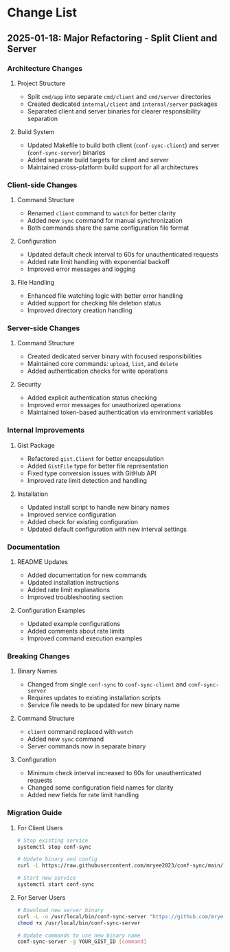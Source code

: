 # Change List

## 2025-01-18: Major Refactoring - Split Client and Server

### Architecture Changes

1. Project Structure
   - Split `cmd/app` into separate `cmd/client` and `cmd/server` directories
   - Created dedicated `internal/client` and `internal/server` packages
   - Separated client and server binaries for clearer responsibility separation

2. Build System
   - Updated Makefile to build both client (`conf-sync-client`) and server (`conf-sync-server`) binaries
   - Added separate build targets for client and server
   - Maintained cross-platform build support for all architectures

### Client-side Changes

1. Command Structure
   - Renamed `client` command to `watch` for better clarity
   - Added new `sync` command for manual synchronization
   - Both commands share the same configuration file format

2. Configuration
   - Updated default check interval to 60s for unauthenticated requests
   - Added rate limit handling with exponential backoff
   - Improved error messages and logging

3. File Handling
   - Enhanced file watching logic with better error handling
   - Added support for checking file deletion status
   - Improved directory creation handling

### Server-side Changes

1. Command Structure
   - Created dedicated server binary with focused responsibilities
   - Maintained core commands: `upload`, `list`, and `delete`
   - Added authentication checks for write operations

2. Security
   - Added explicit authentication status checking
   - Improved error messages for unauthorized operations
   - Maintained token-based authentication via environment variables

### Internal Improvements

1. Gist Package
   - Refactored `gist.Client` for better encapsulation
   - Added `GistFile` type for better file representation
   - Fixed type conversion issues with GitHub API
   - Improved rate limit detection and handling

2. Installation
   - Updated install script to handle new binary names
   - Improved service configuration
   - Added check for existing configuration
   - Updated default configuration with new interval settings

### Documentation

1. README Updates
   - Added documentation for new commands
   - Updated installation instructions
   - Added rate limit explanations
   - Improved troubleshooting section

2. Configuration Examples
   - Updated example configurations
   - Added comments about rate limits
   - Improved command execution examples

### Breaking Changes

1. Binary Names
   - Changed from single `conf-sync` to `conf-sync-client` and `conf-sync-server`
   - Requires updates to existing installation scripts
   - Service file needs to be updated for new binary name

2. Command Structure
   - `client` command replaced with `watch`
   - Added new `sync` command
   - Server commands now in separate binary

3. Configuration
   - Minimum check interval increased to 60s for unauthenticated requests
   - Changed some configuration field names for clarity
   - Added new fields for rate limit handling

### Migration Guide

1. For Client Users
   ```bash
   # Stop existing service
   systemctl stop conf-sync

   # Update binary and config
   curl -L https://raw.githubusercontent.com/mryee2023/conf-sync/main/scripts/install.sh | sudo bash

   # Start new service
   systemctl start conf-sync
   ```

2. For Server Users
   ```bash
   # Download new server binary
   curl -L -o /usr/local/bin/conf-sync-server "https://github.com/mryee2023/conf-sync/releases/latest/download/conf-sync-server-$(uname -s | tr '[:upper:]' '[:lower:]')-$(uname -m | sed 's/x86_64/amd64/' | sed 's/aarch64/arm64/')"
   chmod +x /usr/local/bin/conf-sync-server

   # Update commands to use new binary name
   conf-sync-server -g YOUR_GIST_ID [command]
   ```
